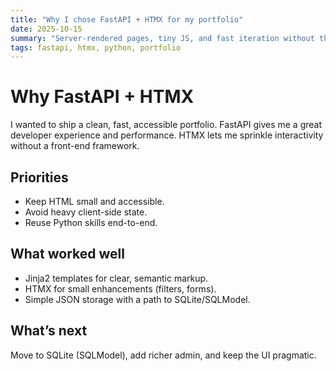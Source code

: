 ```yaml
---
title: "Why I chose FastAPI + HTMX for my portfolio"
date: 2025-10-15
summary: "Server-rendered pages, tiny JS, and fast iteration without the SPA tax."
tags: fastapi, htmx, python, portfolio
---
```


# Why FastAPI + HTMX

I wanted to ship a clean, fast, accessible portfolio. FastAPI gives me a great developer experience and performance. HTMX lets me sprinkle interactivity without a front-end framework.

## Priorities

- Keep HTML small and accessible.
- Avoid heavy client-side state.
- Reuse Python skills end-to-end.

## What worked well

- Jinja2 templates for clear, semantic markup.
- HTMX for small enhancements (filters, forms).
- Simple JSON storage with a path to SQLite/SQLModel.

## What’s next

Move to SQLite (SQLModel), add richer admin, and keep the UI pragmatic.

